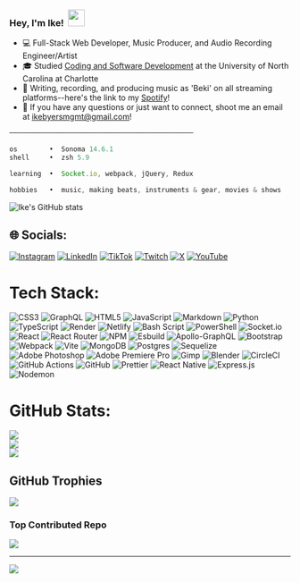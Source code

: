 <!-- Bio -->

### Hey, I'm Ike!&nbsp; <img src="https://raw.githubusercontent.com/MartinHeinz/MartinHeinz/master/wave.gif" width="30px" height="30px">

- 💻 Full-Stack Web Developer, Music Producer, and Audio Recording Engineer/Artist<br/>
- 🎓 Studied [Coding and Software Development](https://bootcamp.charlotte.edu/coding/curriculum/) at the University of North Carolina at Charlotte<br/>
- 🎵 Writing, recording, and producing music as 'Beki' on all streaming platforms--here's the link to my [Spotify](https://open.spotify.com/artist/6lA0hlZQNMpHpsQ9ki8KEF?si=HVGwAUwuQK-87W9WSw5YOA)!<br/>
- 📧 If you have any questions or just want to connect, shoot me an email at ikebyersmgmt@gmail.com!

```js
──────────────────────────────────────────────

os        •  Sonoma 14.6.1
shell     •  zsh 5.9

learning  •  Socket.io, webpack, jQuery, Redux

hobbies   •  music, making beats, instruments & gear, movies & shows

```

<!-- Github stats from https://github.com/anuraghazra/github-readme-stats -->
![Ike's GitHub stats](https://github-readme-stats.vercel.app/api?username=ikebyers&show_icons=true&count_private=true&show&theme=gruvbox&show_icons=true)<br/>

<!-- GPRM readme profile generator -->

## 🌐 Socials:
[![Instagram](https://img.shields.io/badge/Instagram-%23E4405F.svg?logo=Instagram&logoColor=white)](https://instagram.com/yesbeki) [![LinkedIn](https://img.shields.io/badge/LinkedIn-%230077B5.svg?logo=linkedin&logoColor=white)](https://linkedin.com/in/https://www.linkedin.com/in/ike-byers-9381b0185/) [![TikTok](https://img.shields.io/badge/TikTok-%23000000.svg?logo=TikTok&logoColor=white)](https://tiktok.com/@yesbeki) [![Twitch](https://img.shields.io/badge/Twitch-%239146FF.svg?logo=Twitch&logoColor=white)](https://twitch.tv/yesbeki) [![X](https://img.shields.io/badge/X-black.svg?logo=X&logoColor=white)](https://x.com/yesbeki) [![YouTube](https://img.shields.io/badge/YouTube-%23FF0000.svg?logo=YouTube&logoColor=white)](https://youtube.com/@yesbeki) 

# Tech Stack:
![CSS3](https://img.shields.io/badge/css3-%231572B6.svg?style=flat&logo=css3&logoColor=white) ![GraphQL](https://img.shields.io/badge/-GraphQL-E10098?style=flat&logo=graphql&logoColor=white) ![HTML5](https://img.shields.io/badge/html5-%23E34F26.svg?style=flat&logo=html5&logoColor=white) ![JavaScript](https://img.shields.io/badge/javascript-%23323330.svg?style=flat&logo=javascript&logoColor=%23F7DF1E) ![Markdown](https://img.shields.io/badge/markdown-%23000000.svg?style=flat&logo=markdown&logoColor=white) ![Python](https://img.shields.io/badge/python-3670A0?style=flat&logo=python&logoColor=ffdd54) ![TypeScript](https://img.shields.io/badge/typescript-%23007ACC.svg?style=flat&logo=typescript&logoColor=white) ![Render](https://img.shields.io/badge/Render-%46E3B7.svg?style=flat&logo=render&logoColor=white) ![Netlify](https://img.shields.io/badge/netlify-%23000000.svg?style=flat&logo=netlify&logoColor=#00C7B7) ![Bash Script](https://img.shields.io/badge/bash_script-%23121011.svg?style=flat&logo=gnu-bash&logoColor=white) ![PowerShell](https://img.shields.io/badge/PowerShell-%235391FE.svg?style=flat&logo=powershell&logoColor=white) ![Socket.io](https://img.shields.io/badge/Socket.io-black?style=flat&logo=socket.io&badgeColor=010101) ![React](https://img.shields.io/badge/react-%2320232a.svg?style=flat&logo=react&logoColor=%2361DAFB) ![React Router](https://img.shields.io/badge/React_Router-CA4245?style=flat&logo=react-router&logoColor=white) ![NPM](https://img.shields.io/badge/NPM-%23CB3837.svg?style=flat&logo=npm&logoColor=white) ![Esbuild](https://img.shields.io/badge/esbuild-%23FFCF00.svg?style=flat&logo=esbuild&logoColor=black) ![Apollo-GraphQL](https://img.shields.io/badge/-ApolloGraphQL-311C87?style=flat&logo=apollo-graphql) ![Bootstrap](https://img.shields.io/badge/bootstrap-%238511FA.svg?style=flat&logo=bootstrap&logoColor=white) ![Webpack](https://img.shields.io/badge/webpack-%238DD6F9.svg?style=flat&logo=webpack&logoColor=black) ![Vite](https://img.shields.io/badge/vite-%23646CFF.svg?style=flat&logo=vite&logoColor=white) ![MongoDB](https://img.shields.io/badge/MongoDB-%234ea94b.svg?style=flat&logo=mongodb&logoColor=white) ![Postgres](https://img.shields.io/badge/postgres-%23316192.svg?style=flat&logo=postgresql&logoColor=white) ![Sequelize](https://img.shields.io/badge/Sequelize-52B0E7?style=flat&logo=Sequelize&logoColor=white) ![Adobe Photoshop](https://img.shields.io/badge/adobe%20photoshop-%2331A8FF.svg?style=flat&logo=adobe%20photoshop&logoColor=white) ![Adobe Premiere Pro](https://img.shields.io/badge/Adobe%20Premiere%20Pro-9999FF.svg?style=flat&logo=Adobe%20Premiere%20Pro&logoColor=white) ![Gimp](https://img.shields.io/badge/Gimp-657D8B?style=flat&logo=gimp&logoColor=FFFFFF) ![Blender](https://img.shields.io/badge/blender-%23F5792A.svg?style=flat&logo=blender&logoColor=white) ![CircleCI](https://img.shields.io/badge/circleci-%23161616.svg?style=flat&logo=circleci&logoColor=white) ![GitHub Actions](https://img.shields.io/badge/github%20actions-%232671E5.svg?style=flat&logo=githubactions&logoColor=white) ![GitHub](https://img.shields.io/badge/github-%23121011.svg?style=flat&logo=github&logoColor=white) ![Prettier](https://img.shields.io/badge/prettier-%23F7B93E.svg?style=flat&logo=prettier&logoColor=black) ![React Native](https://img.shields.io/badge/react_native-%2320232a.svg?style=flat&logo=react&logoColor=%2361DAFB) ![Express.js](https://img.shields.io/badge/express.js-%23404d59.svg?style=flat&logo=express&logoColor=%2361DAFB) ![Nodemon](https://img.shields.io/badge/NODEMON-%23323330.svg?style=flat&logo=nodemon&logoColor=%BBDEAD)

# GitHub Stats:
![](https://github-readme-stats.vercel.app/api?username=ikebyers&theme=dark&hide_border=false&include_all_commits=true&count_private=false)<br/>
![](https://github-readme-streak-stats.herokuapp.com/?user=ikebyers&theme=dark&hide_border=false)<br/>
![](https://github-readme-stats.vercel.app/api/top-langs/?username=ikebyers&theme=dark&hide_border=false&include_all_commits=true&count_private=false&layout=compact)

## GitHub Trophies
![](https://github-profile-trophy.vercel.app/?username=ikebyers&theme=radical&no-frame=false&no-bg=false&margin-w=4)

### Top Contributed Repo
![](https://github-contributor-stats.vercel.app/api?username=ikebyers&limit=5&theme=dark&combine_all_yearly_contributions=true)

---
[![](https://visitcount.itsvg.in/api?id=ikebyers&icon=4&color=0)](https://visitcount.itsvg.in)

<!-- Proudly created with GPRM ( https://gprm.itsvg.in ) -->
